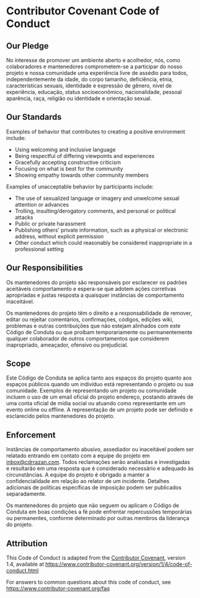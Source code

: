 # Contributor Covenant Code of Conduct

## Our Pledge

No interesse de promover um ambiente aberto e acolhedor, nós, como
colaboradores e mantenedores comprometem-se a participar do nosso projeto e
nossa comunidade uma experiência livre de assédio para todos, independentemente da idade, do corpo
tamanho, deficiência, etnia, características sexuais, identidade e expressão de gênero,
nível de experiência, educação, status socioeconômico, nacionalidade, pessoal
aparência, raça, religião ou identidade e orientação sexual.

## Our Standards

Examples of behavior that contributes to creating a positive environment
include:

* Using welcoming and inclusive language
* Being respectful of differing viewpoints and experiences
* Gracefully accepting constructive criticism
* Focusing on what is best for the community
* Showing empathy towards other community members

Examples of unacceptable behavior by participants include:

* The use of sexualized language or imagery and unwelcome sexual attention or
 advances
* Trolling, insulting/derogatory comments, and personal or political attacks
* Public or private harassment
* Publishing others' private information, such as a physical or electronic
 address, without explicit permission
* Other conduct which could reasonably be considered inappropriate in a
 professional setting

## Our Responsibilities

Os mantenedores do projeto são responsáveis ​​por esclarecer os padrões aceitáveis
comportamento e espera-se que adotem ações corretivas apropriadas e justas
resposta a quaisquer instâncias de comportamento inaceitável.

Os mantenedores do projeto têm o direito e a responsabilidade de remover, editar ou
rejeitar comentários, confirmações, códigos, edições wiki, problemas e outras contribuições
que não estejam alinhados com este Código de Conduta ou que proíbam temporariamente ou
permanentemente qualquer colaborador de outros comportamentos que considerem inapropriado,
ameaçador, ofensivo ou prejudicial.

## Scope

Este Código de Conduta se aplica tanto aos espaços do projeto quanto aos espaços públicos
quando um indivíduo está representando o projeto ou sua comunidade. Exemplos de
representando um projeto ou comunidade incluem o uso de um email oficial do projeto
endereço, postando através de uma conta oficial de mídia social ou atuando como
representante em um evento online ou offline. A representação de um projeto pode ser
definido e esclarecido pelos mantenedores do projeto.

## Enforcement

Instâncias de comportamento abusivo, assediador ou inaceitável podem ser
relatado entrando em contato com a equipe do projeto em inbox@cdrrazan.com. Todos
reclamações serão analisadas e investigadas e resultarão em uma resposta que
é considerado necessário e adequado às circunstâncias. A equipe do projeto é
obrigado a manter a confidencialidade em relação ao relator de um incidente.
Detalhes adicionais de políticas específicas de imposição podem ser publicados separadamente.

Os mantenedores do projeto que não seguem ou aplicam o Código de Conduta em boas condições
a fé pode enfrentar repercussões temporárias ou permanentes, conforme determinado por outras
membros da liderança do projeto.

## Attribution

This Code of Conduct is adapted from the [Contributor Covenant][homepage], version 1.4,
available at https://www.contributor-covenant.org/version/1/4/code-of-conduct.html

[homepage]: https://www.contributor-covenant.org

For answers to common questions about this code of conduct, see
https://www.contributor-covenant.org/faq
